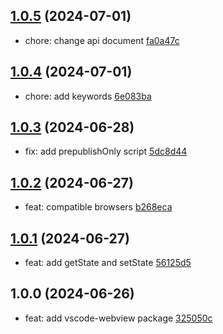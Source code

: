 ## [1.0.5](https://github.com/tomjs/vscode/compare/vscode-webview%401.0.4...vscode-webview%401.0.5) (2024-07-01)

- chore: change api document [fa0a47c](https://github.com/tomjs/vscode/commit/fa0a47c)

## [1.0.4](https://github.com/tomjs/vscode/compare/vscode-webview%401.0.3...vscode-webview%401.0.4) (2024-07-01)

- chore: add keywords [6e083ba](https://github.com/tomjs/vscode/commit/6e083ba)

## [1.0.3](https://github.com/tomjs/vscode/compare/vscode-webview%401.0.2...vscode-webview%401.0.3) (2024-06-28)

- fix: add prepublishOnly script [5dc8d44](https://github.com/tomjs/vscode/commit/5dc8d44)

## [1.0.2](https://github.com/tomjs/vscode/compare/vscode-webview%401.0.1...vscode-webview%401.0.2) (2024-06-27)

- feat: compatible browsers [b268eca](https://github.com/tomjs/vscode/commit/b268eca)

## [1.0.1](https://github.com/tomjs/vscode/compare/vscode-webview%401.0.0...vscode-webview%401.0.1) (2024-06-27)

- feat: add getState and setState [56125d5](https://github.com/tomjs/vscode/commit/56125d5)

## 1.0.0 (2024-06-26)

- feat: add vscode-webview package [325050c](https://github.com/tomjs/vscode/commit/325050c)
